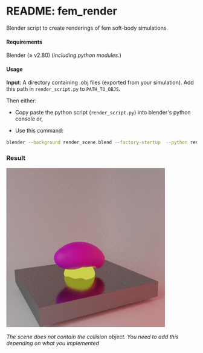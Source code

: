 # README: fem_render
Blender script to create renderings of fem soft-body simulations.

#### Requirements

Blender (≥ v2.80) (*including python modules.*)

#### Usage

**Input**: A directory containing .obj files (exported from your simulation). Add this path in `render_script.py` to `PATH_TO_OBJS`.

Then either:
- Copy paste the python script (`render_script.py`) into blender's python console or,

- Use this command:
```bash
blender --background render_scene.blend --factory-startup  --python render_script.py
```

### Result

![alt text](https://raw.githubusercontent.com/vikasTmz/fem_render/master/result.png "")

*The scene does not contain the collision object. You need to add this depending on what you implemented*
